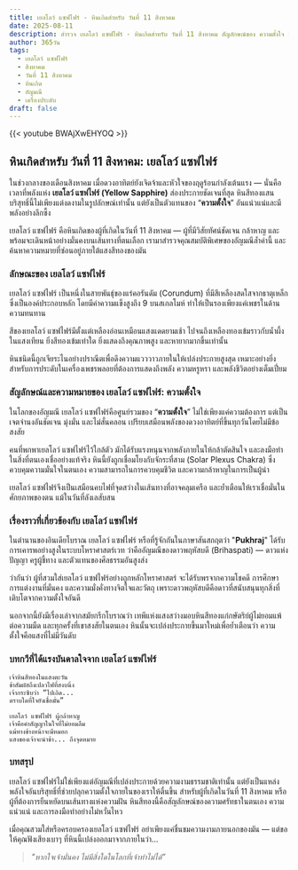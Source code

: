 ```yaml
---
title: เยลโลว์ แซฟไฟร์ - หินเกิดสำหรับ วันที่ 11 สิงหาคม
date: 2025-08-11
description: สำรวจ เยลโลว์ แซฟไฟร์ - หินเกิดสำหรับ วันที่ 11 สิงหาคม สัญลักษณ์ของ ความตั้งใจ มาเรียนรู้ความหมายลึกซึ้งของหินพิเศษนี้
author: 365วัน
tags:
  - เยลโลว์ แซฟไฟร์
  - สิงหาคม
  - วันที่ 11 สิงหาคม
  - หินเกิด
  - อัญมณี
  - เครื่องประดับ
draft: false
---
```


{{< youtube BWAjXwEHYOQ >}}

## หินเกิดสำหรับ วันที่ 11 สิงหาคม: เยลโลว์ แซฟไฟร์

ในช่วงกลางของเดือนสิงหาคม เมื่อดวงอาทิตย์ยังเจิดจ้าและหัวใจของฤดูร้อนกำลังเต้นแรง — นั่นคือเวลาที่พลังแห่ง **เยลโลว์ แซฟไฟร์ (Yellow Sapphire)** ส่องประกายชัดเจนที่สุด หินสีทองแสนบริสุทธิ์นี้ไม่เพียงแต่งดงามในรูปลักษณ์เท่านั้น แต่ยังเป็นตัวแทนของ “**ความตั้งใจ**” อันแน่วแน่และมีพลังอย่างลึกซึ้ง

เยลโลว์ แซฟไฟร์ คือหินเกิดของผู้ที่เกิดในวันที่ 11 สิงหาคม — ผู้ที่มีวิสัยทัศน์ชัดเจน กล้าหาญ และพร้อมจะเดินหน้าอย่างมั่นคงบนเส้นทางที่ตนเลือก เรามาสำรวจคุณสมบัติพิเศษของอัญมณีล้ำค่านี้ และค้นหาความหมายที่ซ่อนอยู่ภายใต้แสงสีทองของมัน

### ลักษณะของ เยลโลว์ แซฟไฟร์

เยลโลว์ แซฟไฟร์ เป็นหนึ่งในสายพันธุ์ของแร่คอรันดัม (Corundum) ที่มีสีเหลืองสดใสจากธาตุเหล็กซึ่งเป็นองค์ประกอบหลัก โดยมีค่าความแข็งสูงถึง 9 บนสเกลโมห์ ทำให้เป็นรองเพียงแค่เพชรในด้านความทนทาน

สีของเยลโลว์ แซฟไฟร์มีตั้งแต่เหลืองอ่อนเหมือนแสงแดดยามเช้า ไปจนถึงเหลืองทองเข้มราวกับน้ำผึ้งในแสงเทียน ยิ่งสีทองเข้มเท่าใด ยิ่งแสดงถึงคุณภาพสูง และหายากมากขึ้นเท่านั้น

หินชนิดนี้ถูกเจียระไนอย่างปราณีตเพื่อดึงความแวววาวภายในให้เปล่งประกายสูงสุด เหมาะอย่างยิ่งสำหรับการประดับในเครื่องเพชรพลอยที่ต้องการแสดงถึงพลัง ความหรูหรา และพลังชีวิตอย่างเต็มเปี่ยม

### สัญลักษณ์และความหมายของ เยลโลว์ แซฟไฟร์: ความตั้งใจ

ในโลกของอัญมณี เยลโลว์ แซฟไฟร์คือศูนย์รวมของ “**ความตั้งใจ**” ไม่ใช่เพียงแค่ความต้องการ แต่เป็นเจตจำนงอันชัดเจน มุ่งมั่น และไม่สั่นคลอน เปรียบเสมือนพลังของดวงอาทิตย์ที่ขึ้นทุกวันโดยไม่มีข้อสงสัย

คนที่พกพาเยลโลว์ แซฟไฟร์ไว้ใกล้ตัว มักได้รับแรงหนุนจากพลังภายในให้กล้าตัดสินใจ และลงมือทำในสิ่งที่ตนเองเชื่ออย่างแท้จริง หินนี้ยังถูกเชื่อมโยงกับจักระที่สาม (Solar Plexus Chakra) ซึ่งควบคุมความมั่นใจในตนเอง ความสามารถในการควบคุมชีวิต และความกล้าหาญในการเป็นผู้นำ

เยลโลว์ แซฟไฟร์จึงเป็นเสมือนคบไฟที่จุดสว่างในเส้นทางที่อาจคลุมเครือ และย้ำเตือนให้เราเชื่อมั่นในศักยภาพของตน แม้ในวันที่ลังเลสับสน

### เรื่องราวที่เกี่ยวข้องกับ เยลโลว์ แซฟไฟร์

ในตำนานของอินเดียโบราณ เยลโลว์ แซฟไฟร์ หรือที่รู้จักกันในภาษาสันสกฤตว่า "**Pukhraj**" ได้รับการเคารพอย่างสูงในระบบโหราศาสตร์เวท ว่าคืออัญมณีของดาวพฤหัสบดี (Brihaspati) — ดาวแห่งปัญญา ครูผู้ชี้ทาง และตัวแทนของศีลธรรมอันสูงส่ง

ว่ากันว่า ผู้ที่สวมใส่เยลโลว์ แซฟไฟร์อย่างถูกหลักโหราศาสตร์ จะได้รับพรจากความโชคดี การศึกษา การแต่งงานที่มั่นคง และความมั่งคั่งทางจิตใจและวัตถุ เพราะดาวพฤหัสบดีคือดาวที่สนับสนุนทุกสิ่งที่เติบโตจากความตั้งใจอันดี

นอกจากนี้ยังมีเรื่องเล่าจากสมัยกรีกโบราณว่า เทพีแห่งแสงสว่างมอบหินสีทองแก่กษัตริย์ผู้ไม่ยอมแพ้ต่อความมืด และทุกครั้งที่เขาสงสัยในตนเอง หินนั้นจะเปล่งประกายขึ้นมาใหม่เพื่อย้ำเตือนว่า ความตั้งใจคือแสงที่ไม่มีวันดับ

### บทกวีที่ได้แรงบันดาลใจจาก เยลโลว์ แซฟไฟร์

```
เจ้าหินสีทองในแสงตะวัน  
ข้าสัมผัสถึงเปลวไฟที่สงบนิ่ง  
เจ้ากระซิบว่า “ไปเถิด...  
ตราบใดที่ใจยังเชื่อมั่น”

เยลโลว์ แซฟไฟร์ ผู้กล้าหาญ  
เจ้าคือคำสัญญาในใจที่ไม่ยอมลืม  
แม้ทางข้างหน้าจะมีหมอก  
แสงของเจ้าจะนำข้า... ถึงจุดหมาย
```

### บทสรุป

เยลโลว์ แซฟไฟร์ไม่ใช่เพียงแต่อัญมณีที่เปล่งประกายด้วยความงามธรรมชาติเท่านั้น แต่ยังเป็นแหล่งพลังใจอันบริสุทธิ์ที่ช่วยปลุกความตั้งใจภายในของเราให้ตื่นขึ้น สำหรับผู้ที่เกิดในวันที่ 11 สิงหาคม หรือผู้ที่ต้องการยืนหยัดบนเส้นทางแห่งความฝัน หินสีทองนี้คือสัญลักษณ์ของความศรัทธาในตนเอง ความแน่วแน่ และการลงมือทำอย่างไม่หวั่นไหว

เมื่อคุณสวมใส่หรือครอบครองเยลโลว์ แซฟไฟร์ อย่าเพียงแค่ชื่นชมความงามภายนอกของมัน — แต่ขอให้คุณฟังเสียงเบาๆ ที่หินนี้เปล่งออกมาจากภายในว่า...

> _"หากใจเจ้ามั่นคง ไม่มีสิ่งใดในโลกที่เจ้าทำไม่ได้”_